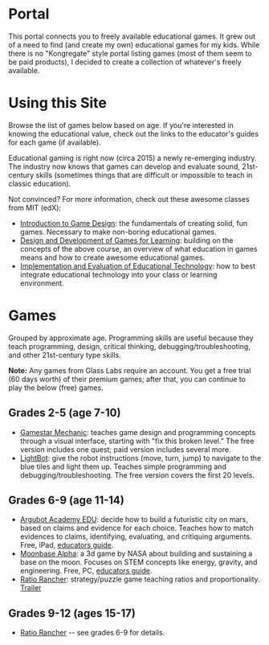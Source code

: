 # Portal

This portal connects you to freely available educational games. It grew out of a need to find (and create my own) educational games for my kids. While there is no "Kongregate" style portal listing games (most of them seem to be paid products), I decided to create a collection of whatever's freely available.

# Using this Site

Browse the list of games below based on age. If you're interested in knowing the educational value, check out the links to the educator's guides for each game (if available).

Educational gaming is right now (circa 2015) a newly re-emerging industry. The industry now knows that games can develop and evaluate sound, 21st-century skills (sometimes things that are difficult or impossible to teach in classic education).

Not convinced? For more information, check out these awesome classes from MIT (edX):

- [Introduction to Game Design](https://www.edx.org/course/introduction-game-design-mitx-11-126x): the fundamentals of creating solid, fun games. Necessary to make non-boring educational games.
- [Design and Development of Games for Learning](https://www.edx.org/course/design-development-games-learning-mitx-11-127x): building on the concepts of the above course, an overview of what education in games means and how to create awesome educational games.
- [Implementation and Evaluation of Educational Technology](https://www.edx.org/course/implementation-evaluation-educational-mitx-11-133x): how to best integrate educational technology into your class or learning environment.

# Games
Grouped by approximate age. Programming skills are useful because they teach programming, design, critical thinking, debugging/troubleshooting, and other 21st-century type skills.

**Note:** Any games from Glass Labs require an account. You get a free trial (60 days worth) of their premium games; after that, you can continue to play the below (free) games.

## Grades 2-5 (age 7-10)
- [Gamestar Mechanic](https://gamestarmechanic.com/): teaches game design and programming concepts through a visual interface, starting with "fix this broken level." The free version includes one quest; paid version includes several more.
- [LightBot](https://lightbot.com/hocflash.html): give the robot instructions (move, turn, jump) to navigate to the blue tiles and light them up. Teaches simple programming and debugging/troubleshooting. The free version covers the first 20 levels.

## Grades 6-9 (age 11-14)
- [Argubot Academy EDU](https://www.glasslabgames.org/games/AA-1): decide how to build a futuristic city on mars, based on claims and evidence for each choice. Teaches how to match evidences to claims, identifying, evaluating, and critiquing arguments. Free, iPad, [educators guide](https://s3-us-west-1.amazonaws.com/playfully-games/AA-1/brochures/AAEDU+brochure.pdf).
- [Moonbase Alpha](http://www.nasa.gov/offices/education/programs/national/ltp/games/moonbasealpha/index.html): a 3d game by NASA about building and sustaining a base on the moon. Focuses on STEM concepts like energy, gravity, and engineering. Free, PC,  [educators guide](http://www.nasa.gov/pdf/526940main_Moonbase_Alpha_Educator_Guide_v1.pdf).
- [Ratio Rancher](https://www.glasslabgames.org/games/PRIMA): strategy/puzzle game teaching ratios and proportionality. [Trailer](https://www.youtube.com/watch?v=YmB7HZzaGWs)
 

## Grades 9-12 (ages 15-17)
- [Ratio Rancher](https://www.glasslabgames.org/games/PRIMA) -- see grades 6-9  for details.
